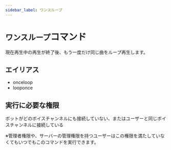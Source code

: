 ```yaml
---
sidebar_label: ワンスループ
---
```

# `ワンスループ`コマンド
現在再生中の再生が終了後、もう一度だけ同じ曲をループ再生します。

## エイリアス
- onceloop
- looponce




## 実行に必要な権限
ボットがどのボイスチャンネルにも接続していない、またはユーザーと同じボイスチャンネルに接続している

※管理者権限や、サーバーの管理権限を持つユーザーはこの権限を満たしていなくてもいつでもこのコマンドを実行できます。
  
